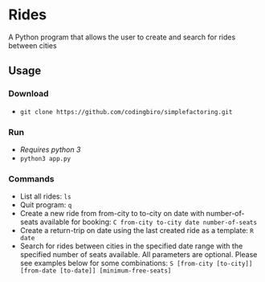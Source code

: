 # Rides
A Python program that allows the user to create and search for rides between cities

## Usage

### Download
- `git clone https://github.com/codingbiro/simplefactoring.git`

### Run
- *Requires python 3*
- `python3 app.py`

### Commands
- List all rides: `ls`
- Quit program: `q`
- Create a new ride from from-city to to-city on date with number-of-seats available for booking: `C from-city to-city date number-of-seats`
- Create a return-trip on date using the last created ride as a template: `R date`
- Search for rides between cities in the specified date range with the specified number of seats available. All parameters are optional. Please see examples below for some combinations: `S [from-city [to-city]] [from-date [to-date]] [minimum-free-seats]`